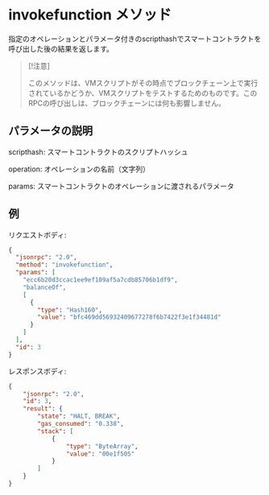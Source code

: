 # invokefunction メソッド

指定のオペレーションとパラメータ付きのscripthashでスマートコントラクトを呼び出した後の結果を返します。

> [!注意]
> 
> このメソッドは、VMスクリプトがその時点でブロックチェーン上で実行されているかどうか、VMスクリプトをテストするためのものです。このRPCの呼び出しは、ブロックチェーンには何も影響しません。

## パラメータの説明

scripthash: スマートコントラクトのスクリプトハッシュ

operation: オペレーションの名前（文字列）

params: スマートコントラクトのオペレーションに渡されるパラメータ

## 例

リクエストボディ:

```json
{
  "jsonrpc": "2.0",
  "method": "invokefunction",
  "params": [
    "ecc6b20d3ccac1ee9ef109af5a7cdb85706b1df9",
    "balanceOf",
    [
      {
        "type": "Hash160",
        "value": "bfc469dd56932409677278f6b7422f3e1f34481d"
      }
    ]
  ],
  "id": 3
}
```

レスポンスボディ:

```json
{
    "jsonrpc": "2.0",
    "id": 3,
    "result": {
        "state": "HALT, BREAK",
        "gas_consumed": "0.338",
        "stack": [
            {
                "type": "ByteArray",
                "value": "00e1f505"
            }
        ]
    }
}
```

